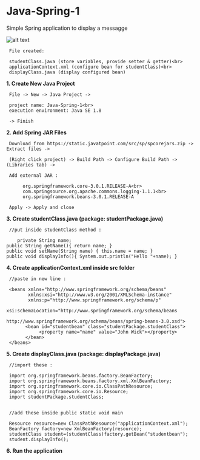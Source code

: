 # Java-Spring-1

Simple Spring application to display a messagge

![alt text](https://user-images.githubusercontent.com/57636419/69020330-17d6ac80-09ef-11ea-8b38-2b971bbfedc7.JPG)

     File created:
     
     studentClass.java (store variables, provide setter & getter)<br>     
     applicationContext.xml (configure bean for studentClass)<br>    
     displayClass.java (display configured bean)   
     
<b>1. Create New Java Project</b>

     File -> New -> Java Project ->
     
     project name: Java-Spring-1<br>     
     execution environment: Java SE 1.8
     
     -> Finish

<b>2. Add Spring JAR Files</b>

     Download from https://static.javatpoint.com/src/sp/spcorejars.zip -> Extract files ->
     
     (Right click project) -> Build Path -> Configure Build Path -> (Libraries tab) ->
     
     Add external JAR :
     
          org.springframework.core-3.0.1.RELEASE-A<br>          
          com.springsource.org.apache.commons.logging-1.1.1<br>       
          org.springframework.beans-3.0.1.RELEASE-A
          
     Apply -> Apply and close
     
<b>3. Create studentClass.java (package: studentPackage.java)</b>
     
     //put inside studentClass method :
     
        private String name;  	  
	public String getName(){ return name; } 	  
	public void setName(String name) { this.name = name; }  	  
	public void displayInfo(){ System.out.println("Hello "+name); }  
	
<b>4. Create applicationContext.xml inside src folder</b>

     //paste in new line :
        
     <beans xmlns="http://www.springframework.org/schema/beans"  	    
            xmlns:xsi="http://www.w3.org/2001/XMLSchema-instance" 	    
            xmlns:p="http://www.springframework.org/schema/p"  	    
            xsi:schemaLocation="http://www.springframework.org/schema/beans  	    
                                http://www.springframework.org/schema/beans/spring-beans-3.0.xsd">    
           <bean id="studentbean" class="studentPackage.studentClass">  	   
                <property name="name" value="John Wick"></property>  		
           </bean>    
     </beans>  
     
<b>5. Create displayClass.java (package: displayPackage.java)</b>

     //import these :
     
     import org.springframework.beans.factory.BeanFactory;       
     import org.springframework.beans.factory.xml.XmlBeanFactory;       
     import org.springframework.core.io.ClassPathResource;       
     import org.springframework.core.io.Resource;  
     import studentPackage.studentClass;    


     //add these inside public static void main
     
     Resource resource=new ClassPathResource("applicationContext.xml");       
     BeanFactory factory=new XmlBeanFactory(resource);  	      
     studentClass student=(studentClass)factory.getBean("studentbean");      
     student.displayInfo(); 
     
<b>6. Run the application</b>

